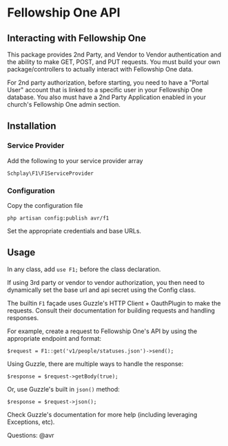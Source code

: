 # Fellowship One API

## Interacting with Fellowship One

This package provides 2nd Party, and Vendor to Vendor authentication and the ability to make GET, POST, and PUT requests.  You must build your own package/controllers to actually interact with Fellowship One data.

For 2nd party authorization, before starting, you need to have a "Portal User" account that is linked to a specific user in your Fellowship One database.  You also must have a 2nd Party Application enabled in your church's Fellowship One admin section.

## Installation

### Service Provider

Add the following to your service provider array

    Schplay\F1\F1ServiceProvider

### Configuration

Copy the configuration file

    php artisan config:publish avr/f1

Set the appropriate credentials and base URLs.

## Usage

In any class, add `use F1;` before the class declaration.

If using 3rd party or vendor to vendor authorization, you then need to dynamically set the base url and api secret using the Config class.

The builtin `F1` façade uses Guzzle's HTTP Client + OauthPlugin to make the requests.  Consult their documentation for building requests and handling responses.

For example, create a request to Fellowship One's API by using the appropriate endpoint and format:

    $request = F1::get('v1/people/statuses.json')->send();

Using Guzzle, there are multiple ways to handle the response:

    $response = $request->getBody(true);

Or, use Guzzle's built in `json()` method:

    $response = $request->json();

Check Guzzle's documentation for more help (including leveraging Exceptions, etc).

Questions: @avr